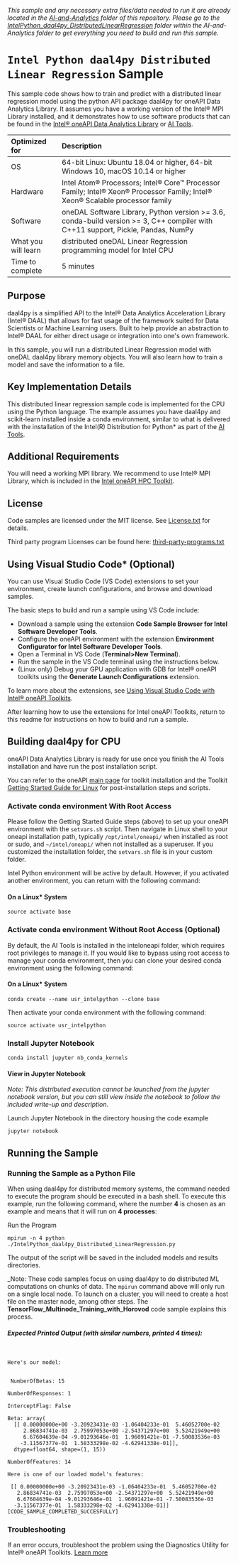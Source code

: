 *This sample and any necessary extra files/data needed to run it are already located in the [AI-and-Analytics](https://github.com/oneapi-src/oneAPI-samples/tree/master/AI-and-Analytics) folder of this repository. Please go to the [IntelPython_daal4py_DistributedLinearRegression](https://github.com/oneapi-src/oneAPI-samples/tree/master/AI-and-Analytics/Features-and-Functionality/IntelPython_daal4py_DistributedLinearRegression)  folder within the AI-and-Analytics folder to get everything you need to build and run this sample.*

# `Intel Python daal4py Distributed Linear Regression` Sample
This sample code shows how to train and predict with a distributed linear regression model using the python API package daal4py for oneAPI Data Analytics Library. It assumes you have a working version of the Intel® MPI Library installed, and it demonstrates how to use software products that can be found in the [Intel® oneAPI Data Analytics Library](https://software.intel.com/content/www/us/en/develop/tools/oneapi/components/onedal.html) or [AI Tools](https://www.intel.com/content/www/us/en/developer/topic-technology/artificial-intelligence/frameworks-tools.html).

| Optimized for                     | Description
| :---                              | :---
| OS                                | 64-bit Linux: Ubuntu 18.04 or higher, 64-bit Windows 10, macOS 10.14 or higher
| Hardware                          | Intel Atom® Processors; Intel® Core™ Processor Family; Intel® Xeon® Processor Family; Intel® Xeon® Scalable processor family
| Software                          | oneDAL Software Library, Python version >= 3.6, conda-build version >= 3, C++ compiler with C++11 support, Pickle, Pandas, NumPy
| What you will learn               | distributed oneDAL Linear Regression programming model for Intel CPU
| Time to complete                  | 5 minutes

## Purpose

daal4py is a simplified API to the Intel® Data Analytics Acceleration Library (Intel® DAAL) that allows for fast usage of the framework suited for Data Scientists or Machine Learning users. Built to help provide an abstraction to Intel® DAAL for either direct usage or integration into one's own framework.

In this sample, you will run a distributed Linear Regression model with oneDAL daal4py library memory objects. You will also learn how to train a model and save the information to a file.

## Key Implementation Details
This distributed linear regression sample code is implemented for the CPU using the Python language. The example assumes you have daal4py and scikit-learn installed inside a conda environment, similar to what is delivered with the installation of the Intel(R) Distribution for Python* as part of the [AI Tools](https://www.intel.com/content/www/us/en/developer/topic-technology/artificial-intelligence/frameworks-tools.html).


## Additional Requirements

You will need a working MPI library. We recommend to use Intel® MPI Library, which is included in the [Intel oneAPI HPC Toolkit](https://software.intel.com/en-us/oneapi/hpc-kit).

## License

Code samples are licensed under the MIT license. See
[License.txt](https://github.com/oneapi-src/oneAPI-samples/blob/master/License.txt) for details.

Third party program Licenses can be found here: [third-party-programs.txt](https://github.com/oneapi-src/oneAPI-samples/blob/master/third-party-programs.txt)

## Using Visual Studio Code* (Optional)

You can use Visual Studio Code (VS Code) extensions to set your environment, create launch configurations,
and browse and download samples.

The basic steps to build and run a sample using VS Code include:
 - Download a sample using the extension **Code Sample Browser for Intel Software Developer Tools**.
 - Configure the oneAPI environment with the extension **Environment Configurator for Intel Software Developer Tools**.
 - Open a Terminal in VS Code (**Terminal>New Terminal**).
 - Run the sample in the VS Code terminal using the instructions below.
 - (Linux only) Debug your GPU application with GDB for Intel® oneAPI toolkits using the **Generate Launch Configurations** extension.

To learn more about the extensions, see
[Using Visual Studio Code with Intel® oneAPI Toolkits](https://www.intel.com/content/www/us/en/develop/documentation/using-vs-code-with-intel-oneapi/top.html).

After learning how to use the extensions for Intel oneAPI Toolkits, return to this readme for instructions on how to build and run a sample.

## Building daal4py for CPU

oneAPI Data Analytics Library is ready for use once you finish the AI Tools installation and have run the post installation script.

You can refer to the oneAPI [main page](https://software.intel.com/en-us/oneapi) for toolkit installation and the Toolkit [Getting Started Guide for Linux](https://software.intel.com/en-us/get-started-with-intel-oneapi-linux-get-started-with-the-intel-ai-analytics-toolkit) for post-installation steps and scripts.


### Activate conda environment With Root Access

Please follow the Getting Started Guide steps (above) to set up your oneAPI environment with the `setvars.sh` script. Then navigate in Linux shell to your oneapi installation path, typically `/opt/intel/oneapi/` when installed as root or sudo, and `~/intel/oneapi/` when not installed as a superuser. If you customized the installation folder, the `setvars.sh` file is in your custom folder.

Intel Python environment will be active by default. However, if you activated another environment, you can return with the following command:

#### On a Linux* System
```
source activate base
```

### Activate conda environment Without Root Access (Optional)

By default, the AI Tools is installed in the inteloneapi folder, which requires root privileges to manage it. If you would like to bypass using root access to manage your conda environment, then you can clone your desired conda environment using the following command:

#### On a Linux* System
```
conda create --name usr_intelpython --clone base
```

Then activate your conda environment with the following command:

```
source activate usr_intelpython
```

### Install Jupyter Notebook
```
conda install jupyter nb_conda_kernels
```

#### View in Jupyter Notebook

_Note: This distributed execution cannot be launched from the jupyter notebook version, but you can still view inside the notebook to follow the included write-up and description._

Launch Jupyter Notebook in the directory housing the code example

```
jupyter notebook
```

## Running the Sample

### Running the Sample as a Python File

When using daal4py for distributed memory systems, the command needed to execute the program should be executed in a bash shell. To execute this example, run the following command, where the number **4** is chosen as an example and means that it will run on **4 processes**:

Run the Program

`mpirun -n 4 python ./IntelPython_daal4py_Distributed_LinearRegression.py`

The output of the script will be saved in the included models and results directories.

_Note: These code samples focus on using daal4py to do distributed ML computations on chunks of data. The `mpirun` command above will only run on a single local node. To launch on a cluster, you will need to create a host file on the master node, among other steps. The **TensorFlow_Multinode_Training_with_Horovod** code sample explains this process.

##### Expected Printed Output (with similar numbers, printed 4 times):
```


Here's our model:


 NumberOfBetas: 15

NumberOfResponses: 1

InterceptFlag: False

Beta: array(
  [[ 0.00000000e+00 -3.20923431e-03 -1.06404233e-01  5.46052700e-02
     2.86834741e-03  2.75997053e+00 -2.54371297e+00  5.52421949e+00
     6.67604639e-04 -9.01293646e-01  1.96091421e-01 -7.50083536e-03
    -3.11567377e-01  1.58333298e-02 -4.62941338e-01]],
  dtype=float64, shape=(1, 15))

NumberOfFeatures: 14

Here is one of our loaded model's features:

 [[ 0.00000000e+00 -3.20923431e-03 -1.06404233e-01  5.46052700e-02
   2.86834741e-03  2.75997053e+00 -2.54371297e+00  5.52421949e+00
   6.67604639e-04 -9.01293646e-01  1.96091421e-01 -7.50083536e-03
  -3.11567377e-01  1.58333298e-02 -4.62941338e-01]]
[CODE_SAMPLE_COMPLETED_SUCCESFULLY]

```

### Troubleshooting
If an error occurs, troubleshoot the problem using the Diagnostics Utility for Intel® oneAPI Toolkits.
[Learn more](https://www.intel.com/content/www/us/en/develop/documentation/diagnostic-utility-user-guide/top.html)